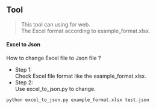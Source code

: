 ## Tool

> This tool can using for web.  
> The Excel format according to example_format.xlsx. 


#### Excel to Json
How to change Excel file to Json file ?
* Step 1:  
Check Excel file format like the example_format.xlsx.
* Step 2:   
Use excel_to_json.py to change.
```
python excel_to_json.py example_format.xlsx test.json
```